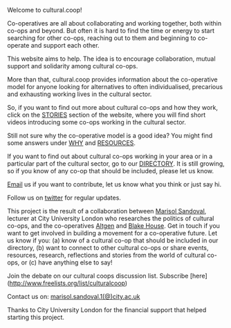 Welcome to cultural.coop! 

Co-operatives are all about collaborating and working together, both within co-ops and beyond. But often it is hard to find the time or energy to start searching for other co-ops, reaching out to them and beginning to co-operate and support each other.

This website aims to help. The idea is to encourage collaboration, mutual support and solidarity among cultural co-ops. 

More than that, cultural.coop provides information about the co-operative model for anyone looking for alternatives to often individualised, precarious and exhausting working lives in the cultural sector. 

So, if you want to find out more about cultural co-ops and how they work, click on the [STORIES](http://cultural.coop/stories) section of the website, where you will find short videos introducing some co-ops working in the cultural sector. 

Still not sure why the co-operative model is a good idea?  You might find some answers under [WHY](http://cultural.coop/why) and [RESOURCES](http://cultural.coop/resources). 

If you want to find out about cultural co-ops working in your area or in a particular part of the cultural sector, go to our [DIRECTORY](http://cultural.coop/directory). It is still growing, so if you know of any co-op that should be included, please let us know. 

[Email](http://cultural.coop/contact) us if you want to contribute, let us know what you think or just say hi.

Follow us on [twitter](https://twitter.com/CulturalCoops) for regular updates.

This project is the result of a collaboration between [Marisol Sandoval](https://www.city.ac.uk/people/academics/marisol-sandoval), lecturer at City University London who researches the politics of cultural co-ops, and the co-operatives [Altgen](http://www.altgen.org.uk/) and [Blake House](http://blake.house/). Get in touch if you want to get involved in building a movement for a co-operative future. Let us know if you: (a) know of a cultural co-op that should be included in our directory, (b) want to connect to other cultural co-ops or share events, resources, research, reflections and stories from the world of cultural co-ops, or (c) have anything else to say!

Join the debate on our cultural coops discussion list. Subscribe [here] (http://www.freelists.org/list/culturalcoop) 

Contact us on: [marisol.sandoval.1(@)city.ac.uk](mailto:marisol.sandoval@city.ac.uk)

Thanks to City University London for the financial support that helped starting this project.
